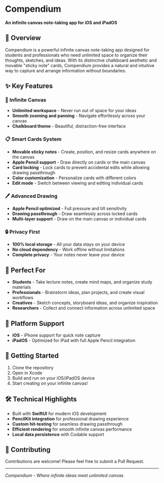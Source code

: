 # Compendium

**An infinite canvas note-taking app for iOS and iPadOS**

## 📝 Overview

Compendium is a powerful infinite canvas note-taking app designed for students and professionals who need unlimited space to organize their thoughts, sketches, and ideas. With its distinctive chalkboard aesthetic and movable "sticky note" cards, Compendium provides a natural and intuitive way to capture and arrange information without boundaries.

## ✨ Key Features

### 🎨 Infinite Canvas
- **Unlimited workspace** - Never run out of space for your ideas
- **Smooth zooming and panning** - Navigate effortlessly across your canvas
- **Chalkboard theme** - Beautiful, distraction-free interface

### 📋 Smart Cards System
- **Movable sticky notes** - Create, position, and resize cards anywhere on the canvas
- **Apple Pencil support** - Draw directly on cards or the main canvas
- **Card locking** - Lock cards to prevent accidental edits while allowing drawing passthrough
- **Color customization** - Personalize cards with different colors
- **Edit mode** - Switch between viewing and editing individual cards

### 🖊️ Advanced Drawing
- **Apple Pencil optimized** - Full pressure and tilt sensitivity
- **Drawing passthrough** - Draw seamlessly across locked cards
- **Multi-layer support** - Draw on the main canvas or individual cards

### 🔒 Privacy First
- **100% local storage** - All your data stays on your device
- **No cloud dependency** - Work offline without limitations
- **Complete privacy** - Your notes never leave your device

## 🎯 Perfect For

- **Students** - Take lecture notes, create mind maps, and organize study materials
- **Professionals** - Brainstorm ideas, plan projects, and create visual workflows
- **Creatives** - Sketch concepts, storyboard ideas, and organize inspiration
- **Researchers** - Collect and connect information across unlimited space

## 📱 Platform Support

- **iOS** - iPhone support for quick note capture
- **iPadOS** - Optimized for iPad with full Apple Pencil integration

## 🚀 Getting Started

1. Clone the repository
2. Open in Xcode
3. Build and run on your iOS/iPadOS device
4. Start creating on your infinite canvas!

## 🛠️ Technical Highlights

- Built with **SwiftUI** for modern iOS development
- **PencilKit integration** for professional drawing experience
- **Custom hit-testing** for seamless drawing passthrough
- **Efficient rendering** for smooth infinite canvas performance
- **Local data persistence** with Codable support

## 🤝 Contributing

Contributions are welcome! Please feel free to submit a Pull Request.

---

*Compendium - Where infinite ideas meet unlimited canvas.*
